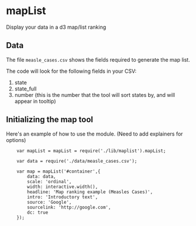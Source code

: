 # mapList

Display your data in a d3 map/list ranking

## Data

The file `measle_cases.csv` shows the fields required to generate the map list. 

The code will look for the following fields in your CSV:
 1. state 
 2. state_full
 3. number (this is the number that the tool will sort states by, and will appear in tooltip)

## Initializing the map tool

Here's an example of how to use the module.  (Need to add explainers for options)

``` 
	var mapList = mapList = require('./lib/maplist').mapList;

	var data = require('./data/measle_cases.csv');

	var map = mapList('#container',{
		data: data,
		scale: 'ordinal',
		width: interactive.width(),
		headline: 'Map ranking example (Measles Cases)',
		intro: 'Introductory text',
		source: 'Google',
		sourcelink: 'http://google.com',
		dc: true
	});

````